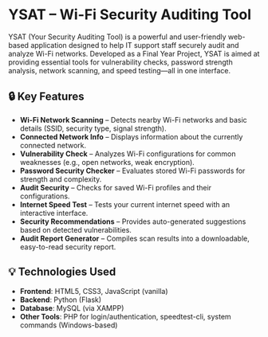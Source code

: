 # YSAT – Wi-Fi Security Auditing Tool

YSAT (Your Security Auditing Tool) is a powerful and user-friendly web-based application designed to help IT support staff securely audit and analyze Wi-Fi networks. Developed as a Final Year Project, YSAT is aimed at providing essential tools for vulnerability checks, password strength analysis, network scanning, and speed testing—all in one interface.

## 🔒 Key Features

- **Wi-Fi Network Scanning** – Detects nearby Wi-Fi networks and basic details (SSID, security type, signal strength).
- **Connected Network Info** – Displays information about the currently connected network.
- **Vulnerability Check** – Analyzes Wi-Fi configurations for common weaknesses (e.g., open networks, weak encryption).
- **Password Security Checker** – Evaluates stored Wi-Fi passwords for strength and complexity.
- **Audit Security** – Checks for saved Wi-Fi profiles and their configurations.
- **Internet Speed Test** – Tests your current internet speed with an interactive interface.
- **Security Recommendations** – Provides auto-generated suggestions based on detected vulnerabilities.
- **Audit Report Generator** – Compiles scan results into a downloadable, easy-to-read security report.

## 💡 Technologies Used

- **Frontend**: HTML5, CSS3, JavaScript (vanilla)
- **Backend**: Python (Flask)
- **Database**: MySQL (via XAMPP)
- **Other Tools**: PHP for login/authentication, speedtest-cli, system commands (Windows-based)


